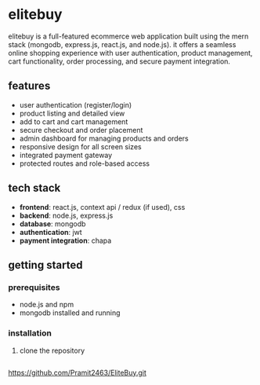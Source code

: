 # elitebuy

elitebuy is a full-featured ecommerce web application built using the mern stack (mongodb, express.js, react.js, and node.js). it offers a seamless online shopping experience with user authentication, product management, cart functionality, order processing, and secure payment integration.

## features

- user authentication (register/login)
- product listing and detailed view
- add to cart and cart management
- secure checkout and order placement
- admin dashboard for managing products and orders
- responsive design for all screen sizes
- integrated payment gateway
- protected routes and role-based access

## tech stack

- **frontend**: react.js, context api / redux (if used), css
- **backend**: node.js, express.js
- **database**: mongodb
- **authentication**: jwt
- **payment integration**: chapa

## getting started

### prerequisites

- node.js and npm
- mongodb installed and running

### installation

1. clone the repository  
   ```bash
  https://github.com/Pramit2463/EliteBuy.git
